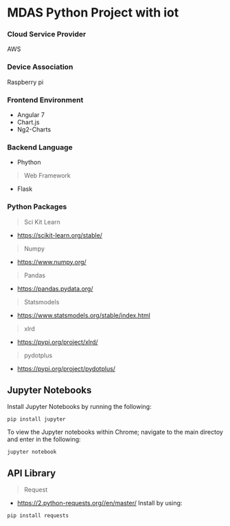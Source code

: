 # MDAS Python Project with iot 

### Cloud Service Provider
AWS

### Device Association
Raspberry pi 

### Frontend Environment
- Angular 7
- Chart.js
- Ng2-Charts

### Backend Language
- Phython

> Web Framework
- Flask

### Python Packages
> Sci Kit Learn
- https://scikit-learn.org/stable/
> Numpy
- https://www.numpy.org/
> Pandas
- https://pandas.pydata.org/
> Statsmodels
- https://www.statsmodels.org/stable/index.html
> xlrd
- https://pypi.org/project/xlrd/
> pydotplus
- https://pypi.org/project/pydotplus/

## Jupyter Notebooks
Install Jupyter Notebooks by running the following:
```
pip install jupyter 
```

To view the Jupyter notebooks within Chrome; navigate to the main directoy and enter in the following:
```
jupyter notebook
```
## API Library
> Request
- https://2.python-requests.org//en/master/
Install by using:
```
pip install requests
```
